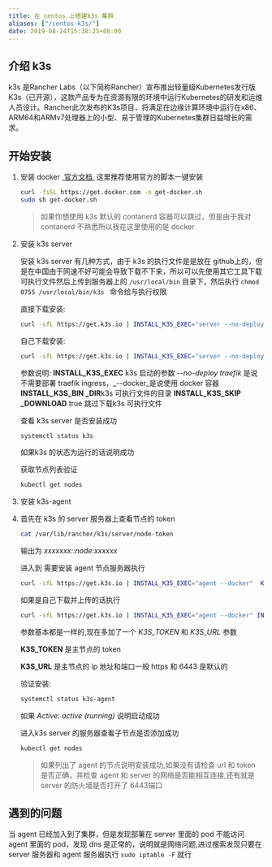 ```yaml
---
title: 在 centos 上搭建k3s 集群
aliases: ["/centos-k3s/"]
date: 2019-08-24T15:38:25+08:00
---
```


## 介绍 k3s 
k3s 是Rancher Labs（以下简称Rancher）宣布推出轻量级Kubernetes发行版K3s（已开源），这款产品专为在资源有限的环境中运行Kubernetes的研发和运维人员设计。Rancher此次发布的K3s项目，将满足在边缘计算环境中运行在x86、ARM64和ARMv7处理器上的小型、易于管理的Kubernetes集群日益增长的需求。
## 开始安装
1. 安装 docker
    [ 官方文档 ](https://docs.docker.com/install/linux/docker-ce/centos/)
    这里推荐使用官方的脚本一键安装

    ```bash
    curl -fsSL https://get.docker.com -o get-docker.sh
    sudo sh get-docker.sh
    ```

    > 如果你想使用 k3s 默认的 contanerd 容器可以跳过，但是由于我对 contanerd 不熟悉所以我在这里使用的是 docker
1. 安装 k3s server

    安装 k3s server 有几种方式，由于 k3s 的执行文件是是放在 github上的，但是在中国由于网速不好可能会导致下载不下来，所以可以先使用其它工具下载可执行文件然后上传到服务器上的  `/usr/local/bin` 目录下，然后执行 `chmod 0755 /usr/local/bin/k3s ` 命令给与执行权限

    直接下载安装: 
    ```bash
    curl -sfL https://get.k3s.io | INSTALL_K3S_EXEC="server --no-deploy traefik --docker" sh -s -
    `````

    自己下载安装:
    ```bash
    curl -sfL https://get.k3s.io | INSTALL_K3S_EXEC="server --no-deploy traefik --docker" INSTALL_K3S_BIN_DIR="/usr/local/bin" INSTALL_K3S_SKIP_DOWNLOAD=true sh -s -
    ```

    参数说明:
    **INSTALL_K3S_EXEC** k3s 启动的参数  _--no-deploy traefik_ 是说不需要部署 traefik ingress，_--docker_是说使用 docker 容器
    **INSTALL_K3S_BIN _DIR**k3s 可执行文件的目录
    **INSTALL_K3S_SKIP _DOWNLOAD** true 跳过下载k3s 可执行文件

    查看 k3s server 是否安装成功
    ```bash
    systemctl status k3s
    ```
    如果k3s 的状态为运行的话说明成功

    获取节点列表验证
    ```bash
    kubectl get nodes
    ```

2.  安装 k3s-agent
3.  
    首先在 k3s 的 server 服务器上查看节点的 token
    ```bash
    cat /var/lib/rancher/k3s/server/node-token
    ```
    输出为 _xxxxxxx::node:xxxxxx_

    进入到 需要安装 agent 节点服务器执行
    ```bash
    curl -sfL https://get.k3s.io | INSTALL_K3S_EXEC="agent --docker"  K3S_URL=https://192.168.0.1:6443 K3S_TOKEN=xxxxxxx::node:xxxxxx sh -s -
    ```
    如果是自己下载并上传的话执行
    ```bash
    curl -sfL https://get.k3s.io | INSTALL_K3S_EXEC="agent --docker" INSTALL_K3S_BIN_DIR="/usr/local/bin" K3S_URL=https://192.168.0.1:6443 K3S_TOKEN=xxxxxxx::node:xxxxxx INSTALL_K3S_SKIP_DOWNLOAD=true sh -s -
    ```

    参数基本都是一样的,现在多加了一个 _K3S\_TOKEN_ 和 _K3S\_URL_ 参数

    **K3S\_TOKEN** 是主节点的 token
    
    **K3S\_URL** 是主节点的 ip 地址和端口一般 https 和 6443 是默认的

    验证安装:
    ```bash
    systemctl status k3s-agent
    ```
    如果 _Active: active (running)_ 说明启动成功
    
    进入k3s server 的服务器查看子节点是否添加成功
    ```bash
    kubectl get nodes
    ```

    > 如果列出了 agent 的节点说明安装成功,如果没有请检查 url 和 token 是否正确，并检查 agent 和 server 的网络是否能相互连接,还有就是 server 的防火墙是否打开了 6443端口

## 遇到的问题
当 agent 已经加入到了集群，但是发现部署在 server 里面的 pod 不能访问 agent 里面的 pod，发现 dns 是正常的，说明就是网络问题,进过搜索发现只要在 server 服务器和 agent 服务器执行 `sudo iptable -F` 就行